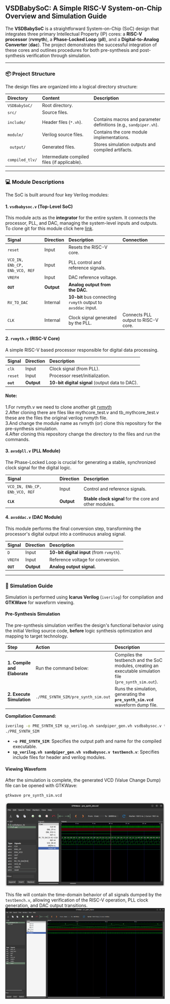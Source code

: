 ## VSDBabySoC: A Simple RISC-V System-on-Chip Overview and Simulation Guide

The **VSDBabySoC** is a straightforward System-on-Chip (SoC) design that integrates three primary Intellectual Property (IP) cores: a **RISC-V processor** (**rvmyth**), a **Phase-Locked Loop** (**pll**), and a **Digital-to-Analog Converter** (**dac**). The project demonstrates the successful integration of these cores and outlines procedures for both pre-synthesis and post-synthesis verification through simulation.

-----

### 📦 Project Structure

The design files are organized into a logical directory structure:

| Directory | Content | Description |
| :--- | :--- | :--- |
| `VSDBabySoC/` | Root directory. | |
| `src/` | Source files. | |
| `include/` | Header files (`*.vh`). | Contains macros and parameter definitions (e.g., `sandpiper.vh`). |
| `module/` | Verilog source files. | Contains the core module implementations. |
| ` output/` | Generated files. | Stores simulation outputs and compiled artifacts. |
| `compiled_tlv/ ` | Intermediate compiled files (if applicable). | |

-----

### 💻 Module Descriptions

The SoC is built around four key Verilog modules:  



#### 1\. `vsdbabysoc.v` (Top-Level SoC)

This module acts as the **integrator** for the entire system. It connects the processor, PLL, and DAC, managing the system-level inputs and outputs.  
To clone git for this module click here [link](https://github.com/hemanthkumardm/SFAL-VSD-SoC-Journey.git). 


| Signal | Direction | Description | Connection |
| :--- | :--- | :--- | :--- |
| `reset` | Input | Resets the RISC-V core. | |
| `VCO_IN, ENb_CP, ENb_VCO, REF` | Input | PLL control and reference signals. | |
| `VREFH` | Input | DAC reference voltage. | |
| **`OUT`** | **Output** | **Analog output from the DAC.** | |
| `RV_TO_DAC` | Internal | **10-bit** bus connecting `rvmyth` output to `avsddac` input. | |
| `CLK` | Internal | Clock signal generated by the PLL. | Connects PLL output to RISC-V core. |

#### 2\. `rvmyth.v` (RISC-V Core)

A simple RISC-V based processor responsible for digital data processing.

| Signal | Direction | Description |
| :--- | :--- | :--- |
| `clk` | Input | Clock signal (from PLL). |
| `reset` | Input | Processor reset/initialization. |
| **`out`** | **Output** | **10-bit digital signal** (output data to DAC). |

#### Note:  
   1.For rvmyth.v we need to clone another git [rvmyth](https://github.com/kunalg123/rvmyth/)  
   2.After cloning there are files like mythcore_test.v and tb_mythcore_test.v these are the files the original verilog rvmyth file.  
   3.And change the module name as rvmyth (or) clone this repository for the pre-synthesis simulation.  
   4.After cloning this repository change the directory to the files and run the commands.  
#### 3\. `avsdpll.v` (PLL Module)

The Phase-Locked Loop is crucial for generating a stable, synchronized clock signal for the digital logic.

| Signal | Direction | Description |
| :--- | :--- | :--- |
| `VCO_IN, ENb_CP, ENb_VCO, REF` | Input | Control and reference signals. |
| **`CLK`** | **Output** | **Stable clock signal** for the core and other modules. |

#### 4\. `avsddac.v` (DAC Module)

This module performs the final conversion step, transforming the processor's digital output into a continuous analog signal.

| Signal | Direction | Description |
| :--- | :--- | :--- |
| `D` | Input | **10-bit digital input** (from `rvmyth`). |
| `VREFH` | Input | Reference voltage for conversion. |
| **`OUT`** | **Output** | **Analog output signal.** |

-----

### 🧪 Simulation Guide

Simulation is performed using **Icarus Verilog** (`iverilog`) for compilation and **GTKWave** for waveform viewing.
                                                                                      
#### Pre-Synthesis Simulation

The pre-synthesis simulation verifies the design's functional behavior using the initial Verilog source code, **before** logic synthesis optimization and mapping to target technology.

| Step | Action | Description |
| :--- | :--- | :--- |
| **1. Compile and Elaborate** | Run the command below: | Compiles the testbench and the SoC modules, creating an executable simulation file (`pre_synth_sim.out`). |
| **2. Execute Simulation** | `./PRE_SYNTH_SIM/pre_synth_sim.out` | Runs the simulation, generating the **`pre_synth_sim.vcd`** waveform dump file. |                                                                                                                                                                                       

**Compilation Command:**

```bash
iverilog -o PRE_SYNTH_SIM sp_verilog.vh sandpiper_gen.vh vsdbabysoc.v testbench.v
./PRE_SYNTH_SIM
```

  * **`-o PRE_SYNTH_SIM`**: Specifies the output path and name for the compiled executable.
  * **`sp_verilog.vh sandpiper_gen.vh vsdbabysoc.v testbench.v`**: Specifies include files for header and verilog modules.
                                                                                            
#### Viewing Waveform

After the simulation is complete, the generated VCD (Value Change Dump) file can be opened with GTKWave:

```bash
gtkwave pre_synth_sim.vcd 
```
![Alt Text](https://github.com/balajitv-05/RISC-V-Chip-Tape-Out/blob/a20bb285b5b9e60d462f42bc3218ef41d537e02f/week2/images/pre_synth_2.png)

This file will contain the time-domain behavior of all signals dumped by the `testbench.v`, allowing verification of the RISC-V operation, PLL clock generation, and DAC output transitions.
![Alt Text](https://github.com/balajitv-05/RISC-V-Chip-Tape-Out/blob/a20bb285b5b9e60d462f42bc3218ef41d537e02f/week2/images/pre_synth_3.png)
